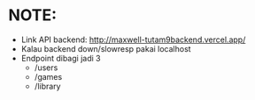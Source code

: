 # NOTE:
- Link API backend: http://maxwell-tutam9backend.vercel.app/
- Kalau backend down/slowresp pakai localhost
- Endpoint dibagi jadi 3
  - /users
  - /games
  - /library
